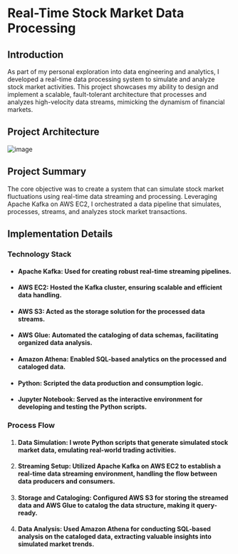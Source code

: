 # Real-Time Stock Market Data Processing

## Introduction

As part of my personal exploration into data engineering and analytics, I developed a real-time data processing system to simulate and analyze stock market activities. This project showcases my ability to design and implement a scalable, fault-tolerant architecture that processes and analyzes high-velocity data streams, mimicking the dynamism of financial markets.

## Project Architecture

![image](https://github.com/mayurcodes13/stock-market-real-time/assets/146315481/a03c6ab8-9159-4fb5-b762-4af1cf9d3b84)

## Project Summary

The core objective was to create a system that can simulate stock market fluctuations using real-time data streaming and processing. Leveraging Apache Kafka on AWS EC2, I orchestrated a data pipeline that simulates, processes, streams, and analyzes stock market transactions.

## Implementation Details
### Technology Stack

* #### Apache Kafka:  Used for creating robust real-time streaming pipelines.
* #### AWS EC2:  Hosted the Kafka cluster, ensuring scalable and efficient data handling.
* #### AWS S3:  Acted as the storage solution for the processed data streams.
* #### AWS Glue:  Automated the cataloging of data schemas, facilitating organized data analysis.
* #### Amazon Athena:  Enabled SQL-based analytics on the processed and cataloged data.
* #### Python:  Scripted the data production and consumption logic.
* #### Jupyter Notebook:  Served as the interactive environment for developing and testing the Python scripts.

### Process Flow

1. #### Data Simulation: I wrote Python scripts that generate simulated stock market data, emulating real-world trading activities.
2. #### Streaming Setup: Utilized Apache Kafka on AWS EC2 to establish a real-time data streaming environment, handling the flow between data producers and consumers.
3. #### Storage and Cataloging: Configured AWS S3 for storing the streamed data and AWS Glue to catalog the data structure, making it query-ready.
4. #### Data Analysis: Used Amazon Athena for conducting SQL-based analysis on the cataloged data, extracting valuable insights into simulated market trends.

